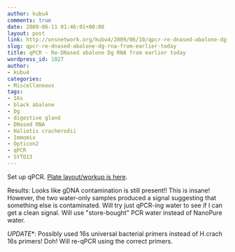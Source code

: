 ```yaml
---
author: kubu4
comments: true
date: 2009-06-11 01:46:01+00:00
layout: post
link: http://onsnetwork.org/kubu4/2009/06/10/qpcr-re-dnased-abalone-dg-rna-from-earlier-today/
slug: qpcr-re-dnased-abalone-dg-rna-from-earlier-today
title: qPCR - Re-DNased abalone Dg RNA from earlier today
wordpress_id: 1027
author:
- kubu4
categories:
- Miscellaneous
tags:
- 16s
- black abalone
- Dg
- digestive gland
- DNased RNA
- Haliotis cracherodii
- Immomix
- Opticon2
- qPCR
- SYTO13
---
```


Set up qPCR. [Plate layout/workup is here](http://eagle.fish.washington.edu/Arabidopsis/Notebook%20Workup%20Files/20090610-01.jpg).

Results: Looks like gDNA contamination is still present!! This is insane! However, the two water-only samples produced a signal suggesting that something else is contaminated. Will try just qPCR-ing water to see if I can get a clean signal. Will use "store-bought" PCR water instead of NanoPure water.

*UPDATE**: Possibly used 16s universal bacterial primers instead of H.crach 16s primers! Doh! Will re-qPCR using the correct primers.
